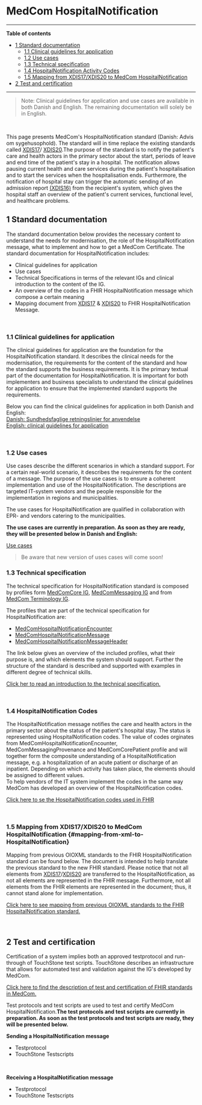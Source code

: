 <!-- <a href="https://medcomdk.github.io/MedComLandingPage/" target="_blank">Return</a> -->


# MedCom HospitalNotification
<hr/>

**Table of contents**
* [1 Standard documentation](#1-standard-documentation)
  + [1.1 Clinical guidelines for application](#11-clinical-guidelines-for-application)
  + [1.2 Use cases](#12-use-cases)
  + [1.3 Technical specification](#13-technical-specification)
  + [1.4 HospitalNotification Activity Codes](#14-hospitalnotification-activity-codes)
  + [1.5 Mapping from XDIS17/XDIS20 to MedCom HospitalNotification](#mapping-from-xml-to-HospitalNotification)
*  [2 Test and certification](#2-test-and-certification)

<hr/>

  > Note: Clinical guidelines for application and use cases are available in both Danish and English. The remaining documentation will solely be in English.
<p>&nbsp;</p>	

This page presents MedCom's HospitalNotification standard (Danish: Advis om sygehusophold). The standard will in time replace the existing standards called <a href="https://svn.medcom.dk/svn/releases/Standarder/Det%20gode%20kommuneadvis/XDIS17/Dokumentation/" target="_blank">XDIS17</a>/ <a href="https://svn.medcom.dk/svn/releases/Standarder/Det%20gode%20kommuneadvis/XDIS20/Dokumentation/" target="_blank">XDIS20</a>.The purpose of the standard is to notify the patient's care and health actors in the primary sector about the start, periods of leave and end time of the patient's stay in a hospital. The notification allows pausing current health and care services during the patient's hospitalisation and to start the services when the hospitalisation ends. 
Furthermore, the notification of hospital stay can trigger the automatic sending of an admission report <a href="https://svn.medcom.dk/svn/releases/Standarder/National%20Sygehus-Kommunesamarbejde/1.0.3/XDIS16/Dokumentation/"> (XDIS16)</a> from the recipient's system, which gives the hospital staff an overview of the patient's current services, functional level, and healthcare problems.


## 1 Standard documentation 
The standard documentation below provides the necessary content to understand the needs for modernisation, the role of the HospitalNotification message, what to implement and how to get a MedCom Certificate. The standard documentation for HospitalNotification includes: 
* Clinical guidelines for application
* Use cases
*	Technical Specifications in terms of the relevant IGs and clinical introduction to the content of the IG.
*	An overview of the codes in a FHIR HospitalNotification message which compose a certain meaning
*	Mapping document from <a href="https://svn.medcom.dk/svn/releases/Standarder/Det%20gode%20kommuneadvis/XDIS17/Dokumentation/" target="_blank">XDIS17</a> &
<a href="https://svn.medcom.dk/svn/releases/Standarder/Det%20gode%20kommuneadvis/XDIS20/Dokumentation/" target="_blank">XDIS20</a> to FHIR  HospitalNotification Message.
<p>&nbsp;</p>

### 1.1 Clinical guidelines for application
The clinical guidelines for application are the foundation for the HospitalNotification standard. It describes the clinical needs for the modernisation, the requirements for the content of the standard and how the standard supports the business requirements.  It is the primary textual part of the documentation for HospitalNotification. It is important for both implementers and business specialists to understand the clinical guidelines for application to ensure that the implemented standard supports the requirements.

Below you can find the clinical guidelines for application in both Danish and English:<br> 
[Danish: Sundhedsfaglige retningslinjer for anvendelse](assets/documents/Clinical-guidelines-DA.md) <br> 
[English: clinical guidelines for application](assets/documents/Clinical-guidelines-ENG.md) 
<p>&nbsp;</p>	

### 1.2 Use cases
Use cases describe the different scenarios in which a standard support. For a certain real-world scenario, it describes the requirements for the content of a message. The purpose of the use cases is to ensure a coherent implementation and use of the HospitalNotification. The descriptions are targeted IT-system vendors and the people responsible for the implementation in regions and municipalities.

The use cases for HospitalNotification are qualified in collaboration with EPR- and vendors catering to the municipalities.

<b>The use cases are currently in preparation. As soon as they are ready, they will be presented below in Danish and English:</b> 

[Use cases](HospitalNotification_use_cases_full.pdf) 
<!-- 
<a href="https://medcomtest-my.sharepoint.com/:b:/g/personal/mbu_medcom_dk/ET4QEIkA3aFJl0Ajz73D5tEBMhPiKOBlI3Vu62PsRtAitA?e=KzjhxN"> Uses cases</a> -->
  > Be aware that new version of uses cases will come soon!



<!-- Below, you can find the use cases in Danish and English be found:<br>
[Danish: Use cases](assets/documents/UseCases-DA.md) <br> 
[English: Use cases](assets/documents/UseCases-ENG.md)  -->
<!-- <p>&nbsp;</p>	 -->

### 1.3 Technical specification
The technical specification for HospitalNotification standard is composed by profiles form <a href="https://medcomdk.github.io/dk-medcom-core/" target="_blank">MedComCore IG</a>, <a href="https://build.fhir.org/ig/medcomdk/dk-medcom-messaging/" target="_blank">MedComMessaging IG</a> and from <a href="https://build.fhir.org/ig/medcomdk/dk-medcom-terminology/" target="_blank">MedCom Terminology IG</a>. 

The profiles that are part of the technical specification for HospitalNotification are: 
*	<a href="https://build.fhir.org/ig/medcomdk/dk-medcom-hospitalnotification/StructureDefinition-medcom-hospitalNotification-encounter.html" target="_blank">MedComHospitalNotificationEncounter</a>
*	<a href="https://build.fhir.org/ig/medcomdk/dk-medcom-hospitalnotification/StructureDefinition-medcom-hospitalNotification-message.html" target="_blank">MedComHospitalNotificationMessage</a>
* <a href="https://build.fhir.org/ig/medcomdk/dk-medcom-hospitalnotification/StructureDefinition-medcom-hospitalNotification-messageHeader.html" target="_blank">MedComHospitalNotificationMessageHeader</a>

The link below gives an overview of the included profiles, what their purpose is, and which elements the system should support. Further the structure of the standard is described and supported with examples in different degree of technical skills.
<br>

[Click her to read an introduction to the technical specification.](assets/documents/Intro-Technical-Spec-ENG.md)
<p>&nbsp;</p>	


### 1.4 HospitalNotification Codes
The HospitalNotification message notifies the care and health actors in the primary sector about the status of the patient's hospital stay. The status is represented using HospitalNotification codes. The value of codes orginates from MedComHospitalNotificationEncounter, MedComMessagingProvenance and MedComCorePatient profile and will together form the composite understanding of a HospitalNotification message, e.g. a hospitalization of an acute patient or discharge of an inpatient. Depending on which activity has taken place, the elements should be assigned to different values.
<br>
To help vendors of the IT system implement the codes in the same way MedCom has developed an overview of the HospitalNotification codes.

[Click here to se the HospitalNotification codes used in FHIR](/assets/documents/Overview-HospitalNotification-codes-FHIR.md)

<br>

### 1.5 Mapping from XDIS17/XDIS20 to MedCom HospitalNotification {#mapping-from-xml-to-HospitalNotification}
Mapping from previous OIOXML standards to the FHIR HospitalNotification standard can be found below. The document is intended to help translate the previous standard to the new FHIR standard. Please notice that not all elements from <a href="https://svn.medcom.dk/svn/releases/Standarder/Det%20gode%20kommuneadvis/XDIS17/Dokumentation/" target="_blank">XDIS17</a>/<a href="https://svn.medcom.dk/svn/releases/Standarder/Det%20gode%20kommuneadvis/XDIS20/Dokumentation/" target="_blank">XDIS20</a> are transferred to the HospitalNotification, as not all elements are represented in the FHIR message. Furthermore, not all elements from the FHIR elements are represented in the document; thus, it cannot stand alone for implementation.
<br>

[Click here to see mapping from previous OIOXML standards to the FHIR HospitalNotification standard.](/assets/documents/Map_between_OIOXML_and_FHIR_HospitalNotification.md)

<br>

## 2 Test and certification

Certification of a system implies both an approved testprotocol and run-through of TouchStone test scripts. TouchStone describes an infrastructure that allows for automated test and validation against the IG's developed by MedCom. 
<br>

<a href="https://medcomdk.github.io/MedComLandingPage/#3-test-and-certification">Click here to find the description of test and certification of FHIR standards in MedCom. </a> 
<br>

Test protocols and test scripts are used to test and certify MedCom HospitalNotification.<b>The test protocols and test scripts are currently in preparation. As soon as the test protocols and test scripts are ready, they will be presented below.</b>

**Sending a HospitalNotification message**
* Testprotocol
* TouchStone Testscripts
<p>&nbsp;</p>

**Receiving a HospitalNotification message**
* Testprotocol
* TouchStone Testscripts
<p>&nbsp;</p>


<!-- ## 3 Release Notes
[Updates in the latest release.](assets/documents/ReleaseNote-ENG.md) -->
